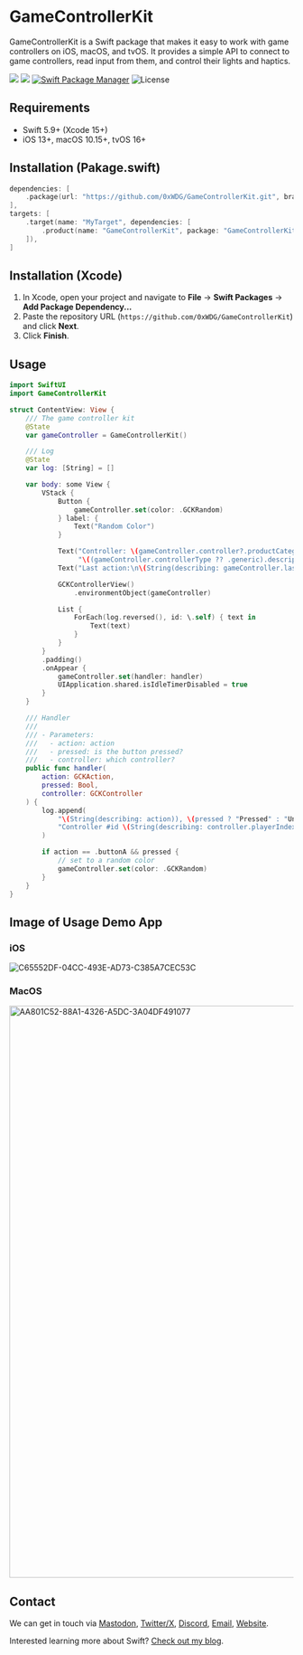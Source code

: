 # GameControllerKit

GameControllerKit is a Swift package that makes it easy to work with game controllers on iOS, macOS, and tvOS. It provides a simple API to connect to game controllers, read input from them, and control their lights and haptics.

[![](https://img.shields.io/endpoint?url=https%3A%2F%2Fswiftpackageindex.com%2Fapi%2Fpackages%2F0xWDG%2FGameControllerKit%2Fbadge%3Ftype%3Dplatforms)](https://swiftpackageindex.com/0xWDG/GameControllerKit)
[![](https://img.shields.io/endpoint?url=https%3A%2F%2Fswiftpackageindex.com%2Fapi%2Fpackages%2F0xWDG%2FGameControllerKit%2Fbadge%3Ftype%3Dswift-versions)](https://swiftpackageindex.com/0xWDG/GameControllerKit)
[![Swift Package Manager](https://img.shields.io/badge/SPM-compatible-brightgreen.svg)](https://swift.org/package-manager)
![License](https://img.shields.io/github/license/0xWDG/GameControllerKit)

## Requirements

- Swift 5.9+ (Xcode 15+)
- iOS 13+, macOS 10.15+, tvOS 16+

## Installation (Pakage.swift)

```swift
dependencies: [
    .package(url: "https://github.com/0xWDG/GameControllerKit.git", branch: "main"),
],
targets: [
    .target(name: "MyTarget", dependencies: [
        .product(name: "GameControllerKit", package: "GameControllerKit"),
    ]),
]
```

## Installation (Xcode)

1. In Xcode, open your project and navigate to **File** → **Swift Packages** → **Add Package Dependency...**
2. Paste the repository URL (`https://github.com/0xWDG/GameControllerKit`) and click **Next**.
3. Click **Finish**.

## Usage

```swift
import SwiftUI
import GameControllerKit

struct ContentView: View {
    /// The game controller kit
    @State
    var gameController = GameControllerKit()

    /// Log
    @State
    var log: [String] = []

    var body: some View {
        VStack {
            Button {
                gameController.set(color: .GCKRandom)
            } label: {
                Text("Random Color")
            }

            Text("Controller: \(gameController.controller?.productCategory ?? "None"), " +
                 "\((gameController.controllerType ?? .generic).description)")
            Text("Last action:\n\(String(describing: gameController.lastAction)).")

            GCKControllerView()
                .environmentObject(gameController)

            List {
                ForEach(log.reversed(), id: \.self) { text in
                    Text(text)
                }
            }
        }
        .padding()
        .onAppear {
            gameController.set(handler: handler)
            UIApplication.shared.isIdleTimerDisabled = true
        }
    }

    /// Handler
    ///
    /// - Parameters:
    ///   - action: action
    ///   - pressed: is the button pressed?
    ///   - controller: which controller?
    public func handler(
        action: GCKAction,
        pressed: Bool,
        controller: GCKController
    ) {
        log.append(
            "\(String(describing: action)), \(pressed ? "Pressed" : "Unpressed"), " +
            "Controller #id \(String(describing: controller.playerIndex.rawValue))"
        )

        if action == .buttonA && pressed {
            // set to a random color
            gameController.set(color: .GCKRandom)
        }
    }
}
```

## Image of Usage Demo App

### iOS
![C65552DF-04CC-493E-AD73-C385A7CEC53C](https://github.com/user-attachments/assets/7bae192c-41ae-42d5-ad52-e204de73b3a0)

### MacOS
<img width="1012" alt="AA801C52-88A1-4326-A5DC-3A04DF491077" src="https://github.com/user-attachments/assets/f6eaa752-fdda-4ddd-8eeb-acbc9797dc94">

## Contact

We can get in touch via [Mastodon](https://mastodon.social/@0xWDG), [Twitter/X](https://twitter.com/0xWDG), [Discord](https://discordapp.com/users/918438083861573692), [Email](mailto:email@wesleydegroot.nl), [Website](https://wesleydegroot.nl).

Interested learning more about Swift? [Check out my blog](https://wesleydegroot.nl/blog/).
